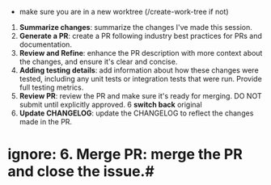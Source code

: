 * make sure you are in a new worktree (/create-work-tree if not)

1. **Summarize changes**: summarize the changes I've made this session. 
2. **Generate a PR**: create a PR following industry best practices for PRs and documentation.
3. **Review and Refine**: enhance the PR description with more context about the changes, and ensure it's clear and concise.
4. **Adding testing details**: add information about how these changes were tested, including any unit tests or integration tests that were run. Provide full testing metrics.
5. **Review PR**: review the PR and make sure it's ready for merging. DO NOT submit until explicitly approved.
6 **switch back** original 
7. **Update CHANGELOG**: update the CHANGELOG to reflect the changes made in the PR.


# ignore: 6. **Merge PR**: merge the PR and close the issue.# 